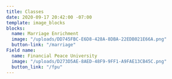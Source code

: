 ```yaml
---
title: Classes
date: 2020-09-17 20:42:00 -07:00
template: image_blocks
blocks:
  name: Marriage Enrichment
  image: "/uploads/DD745FBC-E6D8-428A-8DBA-22EDB021E66A.png"
  button-link: "/marriage"
Field name:
  name: Financial Peace University
  image: "/uploads/D273D5AE-8AED-48F9-9FF1-A9FAE13CB45C.png"
  button_link: "/fpu"
---
```


